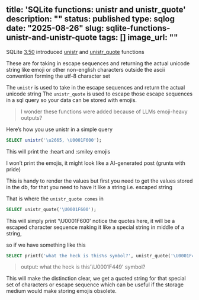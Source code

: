 title: 'SQLite functions: unistr and unistr_quote'
description: ""
status: published
type: sqlog
date: "2025-08-26"
slug: sqlite-functions-unistr-and-unistr-quote
tags: []
image_url: ""
---

SQLite [3.50](https://www.sqlite.org/releaselog/3_50_0.html) introduced [unistr](https://www.sqlite.org/lang_corefunc.html#unistr) and [unistr_quote](https://www.sqlite.org/lang_corefunc.html#unistr_quote) functions

These are for taking in escape sequences and returning the actual unicode string like emoji or other non-english characters outside the ascii convention forming the utf-8 character set

The `unistr` is used to take in the escape sequences and return the actual unicode string
The `unistr_quote` is used to escape those escape sequences in a sql query so your data can be stored with emojis.

> I wonder these functions were added because of LLMs emoji-heavy outputs?

Here’s how you use unistr in a simple query

```sql
SELECT unistr('\u2665, \U0001F600');
````

This will print the :heart and :smiley emojis

I won’t print the emojis, it might look like a AI-generated post (grunts with pride)

This is handy to render the values but first you need to get the values stored in the db, for that you need to have it like a string i.e. escaped string

That is where the `unistr_quote comes` in

```sql
SELECT unistr_quote('\U0001F600');
```

This will simply print '\U0001F600' notice the quotes here, it will be a escaped character sequence making it like a special string in middle of a string,

so if we have something like this

```sql
SELECT printf('what the heck is this%s symbol?', unistr_quote('\U0001F449'));
```

> output: what the heck is this'\U0001F449' symbol?

This will make the distinction clear, we get a quoted string for that special set of characters or escape sequence which can be useful if the storage medium would make storing emojis obsolete.
